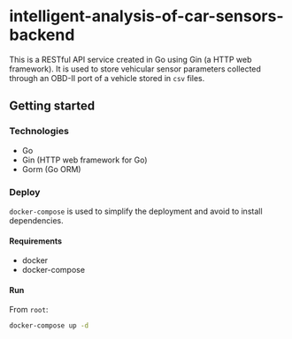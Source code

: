 # intelligent-analysis-of-car-sensors-backend

This is a RESTful API service created in Go using Gin (a HTTP web framework). It is used to store vehicular sensor parameters collected through an OBD-II port of a vehicle stored in `csv` files.

## Getting started

### Technologies

- Go
- Gin (HTTP web framework for Go)
- Gorm (Go ORM)

### Deploy

`docker-compose` is used to simplify the deployment and avoid to install dependencies.

#### Requirements

- docker
- docker-compose

#### Run

From `root`:

```bash
docker-compose up -d
```
